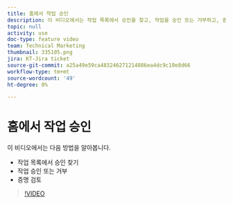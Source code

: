 ```yaml
---
title: 홈에서 작업 승인
description: 이 비디오에서는 작업 목록에서 승인을 찾고, 작업을 승인 또는 거부하고, 증명을 검토하는 방법에 대해 알아봅니다.
topic: null
activity: use
doc-type: feature video
team: Technical Marketing
thumbnail: 335105.png
jira: KT-Jira ticket
source-git-commit: a25a49e59ca483246271214886ea4dc9c10e8d66
workflow-type: tm+mt
source-wordcount: '49'
ht-degree: 0%

---
```


# 홈에서 작업 승인

이 비디오에서는 다음 방법을 알아봅니다.

* 작업 목록에서 승인 찾기
* 작업 승인 또는 거부
* 증명 검토

>[!VIDEO](https://video.tv.adobe.com/v/335105/?quality=12&learn=on)
